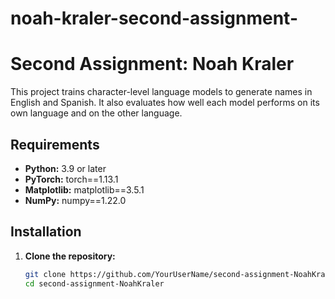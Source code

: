 # noah-kraler-second-assignment-
# Second Assignment: Noah Kraler

This project trains character-level language models to generate names in English and Spanish. It also evaluates how well each model performs on its own language and on the other language.

## Requirements

- **Python:** 3.9 or later
- **PyTorch:** torch==1.13.1
- **Matplotlib:** matplotlib==3.5.1
- **NumPy:** numpy==1.22.0

## Installation

1. **Clone the repository:**
   ```bash
   git clone https://github.com/YourUserName/second-assignment-NoahKraler.git
   cd second-assignment-NoahKraler

